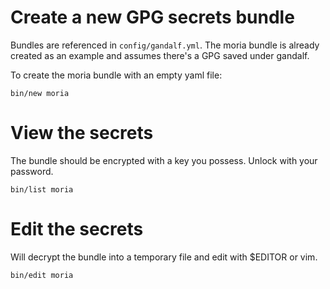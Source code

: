 # Create a new GPG secrets bundle 

Bundles are referenced in `config/gandalf.yml`.  The moria bundle is already
created as an example and assumes there's a GPG saved under gandalf.

To create the moria bundle with an empty yaml file:

    bin/new moria

# View the secrets

The bundle should be encrypted with a key you possess.  Unlock with your password.

    bin/list moria

# Edit the secrets

Will decrypt the bundle into a temporary file and edit with $EDITOR or vim.

    bin/edit moria

